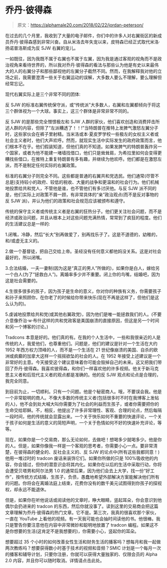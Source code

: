 # 乔丹·彼得森

> 原文：<https://alphamale20.com/2018/02/22/jordan-peterson/>

在过去的几个月里，我收到了大量的电子邮件，你们中的许多人对右翼街区的新成员乔丹·彼得森感到非常兴奋。自从米洛去年失宠以来，皮特森已经正式取代米洛·扬诺普洛斯成为反 SJW 右翼的宠儿。

一如既往，因为我既不属于右翼也不属于左翼，因为我是通过客观的视角而不是政治视角来看待世界的，所以我对乔丹·彼得森的看法与那些认为他是有史以来最伟大的人的右翼分子和那些鄙视他的左翼分子截然不同。然而，在我解释我对他的立场之前，我需要澄清一些关于右翼运动的误解，大多数人要么不理解，要么理解但经常忘记。

现代右翼实际上是三个非常不同的团体:

反 SJW 的标准右翼传统保守派，或“传统派”大多数人，右翼和左翼都倾向于将这三个群体视为一个大球。事实上，这三个群体是非常非常不同的。

反 SJW 的是那些完全憎恨极左和 SJW 人群的家伙，他们喜欢创造和消费抨击所述人群的内容，但除了“左派糟透了！！!"当特朗普在推特上发脾气激怒左翼分子时，这些家伙会在裤子里射精。当米洛或本·夏皮罗学校一些极左的女权主义者或社会主义者时，他们大声欢呼。然而，就现实生活中实际发生的政府政策而言，他们根本不在乎。他们假装知道，但他们真的不知道。如果发脾气的特朗普轰炸另一个国家，或者为他不能建一堵墙找借口，他们只是耸耸肩，为希拉里如何会变得更糟找些借口，在推特上重复特朗普有多有趣，并继续为他欢呼。他们都是在激怒左派，而不是制定任何实际的右翼政策。

标准的右翼分子则完全不同。这些都是普通的右翼共和党选民。他们通常(尽管不总是)支持较小的政府、较低的税收、大量的战争和更温和的社会行为。他们机械地投票给共和党人，不管他是谁，也不管他们有多讨厌他。与反 SJW 派不同的是，他们实际上对政策不屑一顾，有非常具体的“亲”政治观点(而不是反对事物的反 SJW 派)，并认为他们的政策和社会规范应该被颁布和遵守。

传统的保守主义者或传统主义者是右翼的狂热分子。他们更关注社会问题，而不是经济或政治问题，并且从根本上对这些问题充满热情，常常到了疯狂的程度。他们的生活建议总是一样的:

1.闭嘴，冷静，然后“长大”别再做爱了，别再找乐子了。这是不道德的，幼稚的，和/或虚无主义的。

2.做一个基督徒，把自己交给上帝。圣经没有任何意义都他妈没关系。这是对社会最好的，所以闭嘴。

3.合法结婚，一夫一妻制(因为这是“真正的男人”所做的)，如果你是白人，嫁给另一个白人(为了“拯救白人”)。离婚率多少并不重要。闭上你的鸟嘴，结婚吧，因为这是社会需要的。

4.生很多很多的孩子，因为孩子是生命的意义，你对你的种族有义务，你需要孩子和孙子来照顾你，在你老了的时候给你带来快乐(现在不再是这样了，但他们是这么认为的)。

5.虔诚地投票给共和党(或其他右翼政党)，因为他们是唯一能拯救我们的人。(不要介意像乔治·w·布什这样的共和党政客是美国崩溃的直接原因，但这是另一个时间和另一个博客的讨论。)

Tradcons 本意是好的。他们真的有。在我的个人生活中，一些和我很亲近的人是传统的人，我爱他们，也尊重他们。问题是，他们的建议是针对一个生活在大约 1952 年西方权力顶峰的人，而不是一个生活在 21 世纪像崩溃的美国、自杀的欧洲或疯癫的加拿大这样一个摇摇欲坠的社会的人。在 1952 年接受上述建议是一个非常好的主意。今天接受这个建议意味着你可能会毁掉自己的未来。这又把我们带回了乔丹·彼得森。我喜欢彼得森，和你们一样喜欢他的许多视频。他关于新马克思主义者和后现代主义者的观点都是准确的。他的反 SJW 观点和论点是合理的，我完全同意。

到目前为止，一切顺利。只有一个问题。他是个秘密商人。哦，不要误会我。他是一个非常聪明的商人。不像大多数的传统主义者(包括很多时不时在我博客上发帖的人)，他不会到处大喊大叫你需要为了社会的利益而生孩子，或者你需要把你的生命交给耶稣。不，相反，他提出了许多非常理性、客观、合理的论点，然后每隔一段时间，他的传统就会显露出来。一个关于快乐如何不重要的快速评论，一个关于孩子如何是生活的意义的简短声明，一个关于色情如何不好的快速补充评论，等等。

现在，如果你是一个交易商，那么无论如何，去做吧！想喝多少就喝多少。他是你的人。但是，如果你像我一样是一个客观的思考者，你需要小心一点。要非常清楚，在彼得森的健全的、反社会主义的、反 SJW 的论点中(所有这些我都同意！)他用一堆过时的 tradcon 废话来装饰它们。如果你所做的只是 100%吸收他的内容，你会错过，但你的潜意识会将其内化。如果你在以后的生活中采取行动，你将会遭受贝塔男和阿尔法男 1.0 的通常后果，因为他们会去上大学，找一份“好工作”，按传统方式结婚，生孩子，负债，愚蠢地希望外部解决方案能解决他们所有的问题。你将会在离婚法庭上结束，花费你没有的数千美元试图得到你孩子的探视权，却永远不能退休。

但是，如果你在听他说话或阅读他的文章时，睁大眼睛，竖起耳朵，你会意识到他偶尔会扔进来的 tradcon 的东西，然后你就没事了。读到这里的交易商会把这篇文章理解为乔丹·彼得森的热门文章。它不是。第三次，我真的很喜欢那个家伙，一直在 YouTube 上看他的视频。有一天我可能也会抽时间读他的书。他很棒。我只是警告你要注意他在内容中非常微妙和聪明地放置了 tradcon 编程。如果这不是你想要的生活(这肯定不是我想要的)，你需要小心，竖起你的耳朵。

想要超过 35 个小时的如何改善女性生活和财务生活的播客吗？想每月和我一起做两次教练吗？想要获得数小时基于技术的视频和音频？SMIC 计划是一个每月一次的播客和辅导计划，只要你注册，你就可以获得大量独家的、仅限会员的 Alpha 2.0 内容，并且你可以随时取消。详情请点击此处。